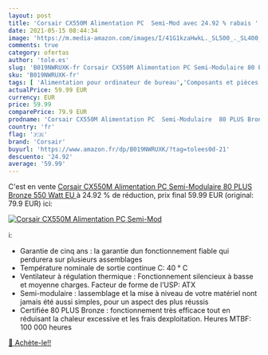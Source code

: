 ```yaml
---
layout: post
title: 'Corsair CX550M Alimentation PC  Semi-Mod avec 24.92 % rabais '
date: 2021-05-15 08:44:34
image: 'https://m.media-amazon.com/images/I/41G1kzaHwkL._SL500_._SL400_.jpg'
comments: true
category: ofertas
author: 'tole.es'
slug: 'B019NWRUXK-fr Corsair CX550M Alimentation PC Semi-Modulaire 80 PLUS...'
sku: 'B019NWRUXK-fr'
tags: [ 'Alimentation pour ordinateur de bureau','Composants et pièces de remplacement','Composants internes','Informatique','corsair', ]
actualPrice: 59.99 EUR
currency: EUR
price: 59.99
comparePrice: 79.9 EUR
prodname: 'Corsair CX550M Alimentation PC  Semi-Modulaire  80 PLUS Bronze  550 Watt  EU '
country: 'fr'
flag: '🇫🇷'
brand: 'Corsair'
buyurl: 'https://www.amazon.fr/dp/B019NWRUXK/?tag=tolees0d-21'
descuento: '24.92'
average: '59.99'
---
```


C'est en vente [Corsair CX550M Alimentation PC  Semi-Modulaire  80 PLUS Bronze  550 Watt  EU ](https://www.amazon.fr/dp/B019NWRUXK/?tag=tolees0d-21)  à  24.92 % de réduction, prix final  59.99 EUR (original: 79.9 EUR) ici:

[![Corsair CX550M Alimentation PC  Semi-Mod](https://m.media-amazon.com/images/I/41G1kzaHwkL._SL500_._SL400_.jpg)](https://www.amazon.fr/dp/B019NWRUXK/?tag=tolees0d-21)

ℹ️:

- Garantie de cinq ans : la garantie dun fonctionnement fiable qui perdurera sur plusieurs assemblages
- Température nominale de sortie continue C: 40 ° C
- Ventilateur à régulation thermique : Fonctionnement silencieux à basse et moyenne charges. Facteur de forme de l’USP: ATX
- Semi-modulaire : lassemblage et la mise à niveau de votre matériel nont jamais été aussi simples, pour un aspect des plus réussis
- Certifiée 80 PLUS Bronze : fonctionnement très efficace tout en réduisant la chaleur excessive et les frais dexploitation. Heures MTBF: 100 000 heures

[🛒 Achète-le!!](https://www.amazon.fr/dp/B019NWRUXK/?tag=tolees0d-21)
